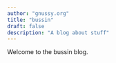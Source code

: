 ```yaml
---
author: "gnussy.org"
title: "bussin"
draft: false
description: "A blog about stuff"
---
```


Welcome to the bussin blog.
